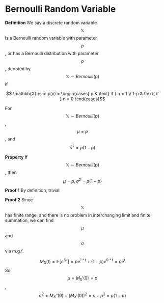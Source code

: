 # Bernoulli Random Variable
**Definition** We say a discrete random variable $$\mathbb{X}$$ is a Bernoulli random variable with parameter $$p$$, or has a Bernoulli distribution with parameter $$p$$, denoted by $$\mathbb{X} \sim Bernoulli(p)$$ if

$$ \mathbb{X} \sim p(n) =
\begin{cases} 
p & \text{ if } n = 1 \\ 
1-p & \text{ if } n = 0 
\end{cases}$$

For $$\mathbb{X} \sim Bernoulli(p)$$, $$\mu = p$$, and $$\sigma^2 = p(1-p)$$

**Property** If $$\mathbb{X} \sim Bernoulli(p)$$, then $$\mu = p, \sigma^2 = p(1-p)$$

**Proof 1**
By definition, trivial

**Proof 2**
Since $$\mathbb{X}$$ has finite range, and there is no problem in interchanging limit and finite summation, we can find $$\mu$$ and $$\sigma$$ via m.g.f.

$$M_X(t) = \mathbb{E}[e^{\mathbb{X}t}] = pe^{1*t} + (1-p)e^{0*t} = pe^t$$
So $$\mu = M_X'(0) = p$$, $$\sigma^2 = M_X''(0) - (M_X'(0))^2 = p-p^2 = p(1-p)$$

